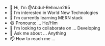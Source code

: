 - 👋 Hi, I’m @Abdul-Rehman295
- 👀 I’m interested in World New Technologies
- 🌱 I’m currently learning MERN stack
- 😄 Pronouns: ... He/Him
- 💞️ I’m looking to collaborate on ... Developing
- 💬 Ask me about ... Anything
- 📫 How to reach me ...

<!---
Abdul-Rehman295/Abdul-Rehman295 is a ✨ special ✨ repository because its `README.md` (this file) appears on your GitHub profile.
You can click the Preview link to take a look at your changes.
--->
